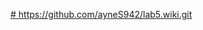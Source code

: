 [# https://github.com/ayneS942/lab5.wiki.git
](https://github.com/ayneS942/lab5/wiki/%D0%9A%D0%BE%D0%BC%D0%B0%D0%BD%D0%B4%D0%B0)
